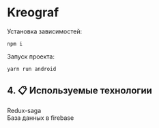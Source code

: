 # Kreograf

Установка зависимостей:

`npm i`

Запуск проекта:

`yarn run android`

## 4. 📋 Используемые технологии

Redux-saga<br />
База данных в firebase<br />
